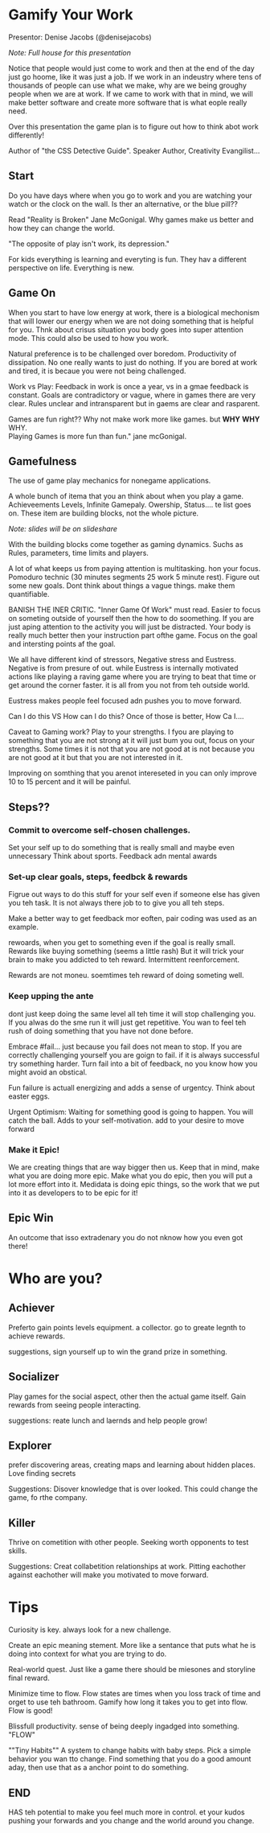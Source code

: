 Gamify Your Work
===

Presentor: Denise Jacobs (@denisejacobs)

*Note: Full house for this presentation*

Notice that people would just come to work and then at the end of the day just go hoome, like it was just a job.  If we work in an indeustry where tens of thousands of people can use what we make, why are we being groughy people when we are at work.  If we came to work with that in mind, we will make better software and create more software that is what eople really need.

Over this presentation the game plan is to figure out how to think abot work differently!

Author of "the CSS Detective Guide".  Speaker Author, Creativity Evangilist...

## Start

Do you have days where when you go to work and you are watching your watch or the clock on the wall.  Is ther an alternative, or the blue pill??


Read "Reality is Broken" Jane McGonigal.  Why games make us better and how they can change the world. 

"The opposite of play isn't work, its depression."

For kids everything is learning and everyting is fun.  They hav a different perspective on life.  Everything is new.

## Game On

When you start to have low energy at work, there is a biological mechonism that will lower our energy when we are not doing something that is helpful for you.  Thnk about crisus situation you body goes into super attention mode.   This could also be used to how you work.  

Natural preference is to be challenged over boredom.  Productivity of dissipation.    No one really wants to just do nothing.  If you are bored at work and tired, it is becaue you were not being challenged.

Work vs Play:  Feedback in work is once a year, vs in a gmae feedback is constant.    Goals are contradictory or vague, where in games there are very clear.  Rules unclear and intransparent but in gaems are clear and rasparent.  

Games are fun right??  Why not make work more like games. but **WHY** **WHY** WHY.  
Playing Games is more fun than fun."  jane mcGonigal.

## Gamefulness

The use of game play mechanics for nonegame applications.

A whole bunch of itema that you an think about when you play a game.  Achieveements Levels, Infinite Gamepaly.  Owership, Status.... te list goes on.  These item are building blocks, not the whole picture.  

*Note: slides will be on slideshare*

With the building blocks come together as gaming dynamics. Suchs as Rules, parameters, time limits and players.

A lot of what keeps us from paying attention is multitasking.  hon your focus.  Pomoduro technic (30 minutes segments 25 work 5 minute rest).    Figure out some new goals.  Dont think about things a vague things.  make them quantifiable.

BANISH THE INER CRITIC.  "Inner Game Of Work"  must read.  Easier to focus on someting outside of yourself then the how to do soomething.  If you are just aping attention to the activity you will just be distracted.  Your body is really much better then your instruction part ofthe game.  Focus on the goal and intersting points af the goal.

We all have different kind of stressors, Negative stress and Eustress.  Negative is from presure of out. while Eustress is internally motivated actions like playing a raving game where you are trying to beat that time or get around the corner faster.  it is all from you not from teh outside world.

Eustress makes people feel focused adn pushes you to move forward.

Can I do this VS How can I do this?  Once of those is better, How Ca I....

Caveat to Gaming work?  Play to your strengths.  I fyou are playing to something that you are not strong at it will just bum you out, focus on your strengths. Some times it is not that you are not good at is not because you are not good at it but that you are not interested in it.

Improving on somthing that you arenot intereseted in you can only improve 10 to 15 percent and it will be painful.

## Steps??

### Commit to overcome self-chosen challenges.

Set your self up to do something that is really small and maybe even unnecessary  Think about sports.    Feedback adn mental awards

### Set-up clear goals, steps, feedbck & rewards

Figrue out ways to do this stuff for your self even if someone else has given you teh task.  It is not always there job to to give you all teh steps.

Make a better way to get feedback mor eoften, pair coding was used as an example.

rewoards, when you get to something even if the goal is really small.  Rewards like buying something (seems a little rash)  But it will trick your brain to make you addicted to teh reward.  Intermittent reenforcement.

Rewards are not moneu.  soemtimes teh reward of doing someting well.

### Keep upping the ante

dont just keep doing the same level all teh time it will stop challenging you.  If you alwas do the sme run it will just get repetitive.  You wan to feel teh rush of doing something that you have not done before.  

Embrace #fail... just because you fail does not mean to stop.  If you are correctly challenging yourself you are goign to fail.  if it is always successful try something harder.  Turn fail into a bit of feedback, no you know how you might avoid an obstical.

Fun failure is actuall energizing and adds a sense of urgentcy.  Think about easter eggs.

 Urgent Optimism: Waiting for something good is going to happen.  You will catch the ball.  Adds to your self-motivation.  add to your desire to move forward

### Make it Epic!

We are creating things that are way bigger then us.  Keep that in mind, make what you are doing more epic.  Make what you do epic, then you will put a lot more effort into it.  Medidata is doing epic things, so the work that we put into it as developers to to be epic for it!

## Epic Win

An outcome that isso extradenary you do not nknow how you even got there!

# Who are you?

## Achiever

Preferto gain points levels equipment.  a collector.  go to greate legnth to achieve rewards.


suggestions, sign yourself up to win the grand prize in something.

## Socializer

Play games for the social aspect, other then the actual game itself.  Gain rewards from seeing people interacting.

suggestions: reate lunch and laernds and help people grow!

## Explorer

prefer discovering areas, creating maps and learning about hidden places.  Love finding secrets

Suggestions: Disover knowledge that is over looked.  This could change the game, fo rthe company.

## Killer

Thrive on cometition with other people. Seeking worth opponents to test skills.

Suggestions: Creat collabetition relationships at work.  Pitting eachother against eachother will make you motivated to move forward.

# Tips

Curiosity is key.  always look for a new challenge.  

Create an epic meaning stement.  More like a sentance that puts what he is doing into context for what you are trying to do.  

Real-world quest.  Just like a game there should be miesones and storyline final reward.  

Minimize time to flow.  Flow states are times when you loss track of time and orget to use teh bathroom.  Gamify how long it takes you to get into flow.  Flow is good!

Blissfull productivity.  sense of being deeply ingadged into something.  "FLOW"

""Tiny Habits""  A system to change habits with baby steps.  Pick a simple behavior you wan tto change.  Find something that you do a good amount aday, then use that as a anchor point to do something.

## END

HAS teh potential to make you feel much more in control.  et your kudos pushing your forwards and you change and the world around you change.